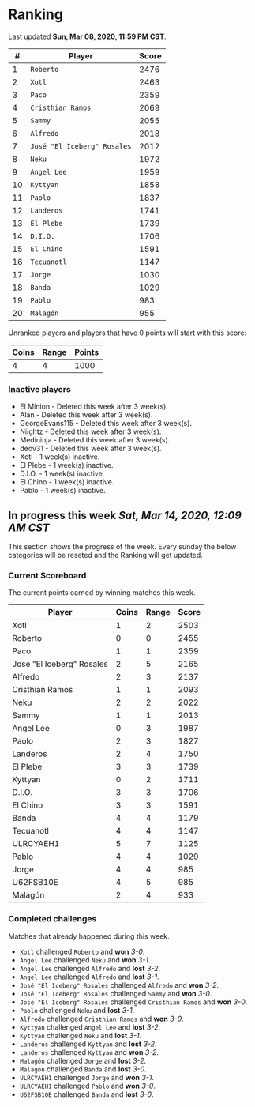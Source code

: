# Ranking

Last updated **Sun, Mar 08, 2020, 11:59 PM CST**.

|#|Player|Score|
|-|------|-----|
|1|`Roberto`|2476|
|2|`Xotl`|2463|
|3|`Paco`|2359|
|4|`Cristhian Ramos`|2069|
|5|`Sammy`|2055|
|6|`Alfredo`|2018|
|7|`José "El Iceberg" Rosales`|2012|
|8|`Neku`|1972|
|9|`Angel Lee`|1959|
|10|`Kyttyan`|1858|
|11|`Paolo`|1837|
|12|`Landeros`|1741|
|13|`El Plebe`|1739|
|14|`D.I.O.`|1706|
|15|`El Chino`|1591|
|16|`Tecuanotl`|1147|
|17|`Jorge`|1030|
|18|`Banda`|1029|
|19|`Pablo`|983|
|20|`Malagón`|955|

Unranked players and players that have 0 points will start with this score:

|Coins|Range|Points|
|-----|-----|------|
|4|4|1000|

### Inactive players
* El Minion - Deleted this week after 3 week(s).
* Alan - Deleted this week after 3 week(s).
* GeorgeEvans115 - Deleted this week after 3 week(s).
* Niightz - Deleted this week after 3 week(s).
* Medininja - Deleted this week after 3 week(s).
* deov31 - Deleted this week after 3 week(s).
* Xotl - 1 week(s) inactive.
* El Plebe - 1 week(s) inactive.
* D.I.O. - 1 week(s) inactive.
* El Chino - 1 week(s) inactive.
* Pablo - 1 week(s) inactive.

## In progress this week *Sat, Mar 14, 2020, 12:09 AM CST*
This section shows the progress of the week. Every sunday the below categories will be reseted and the Ranking will get updated.

### Current Scoreboard
The current points earned by winning matches this week.

|Player|Coins|Range|Score|
|------|-----|-----|-----|
|Xotl|1|2|2503|
|Roberto|0|0|2455|
|Paco|1|1|2359|
|José "El Iceberg" Rosales|2|5|2165|
|Alfredo|2|3|2137|
|Cristhian Ramos|1|1|2093|
|Neku|2|2|2022|
|Sammy|1|1|2013|
|Angel Lee|0|3|1987|
|Paolo|2|3|1827|
|Landeros|2|4|1750|
|El Plebe|3|3|1739|
|Kyttyan|0|2|1711|
|D.I.O.|3|3|1706|
|El Chino|3|3|1591|
|Banda|4|4|1179|
|Tecuanotl|4|4|1147|
|ULRCYAEH1|5|7|1125|
|Pablo|4|4|1029|
|Jorge|4|4|985|
|U62FSB10E|4|5|985|
|Malagón|2|4|933|

### Completed challenges
Matches that already happened during this week.

* `Xotl` challenged `Roberto` and **won** *3-0*.
* `Angel Lee` challenged `Neku` and **won** *3-1*.
* `Angel Lee` challenged `Alfredo` and **lost** *3-2*.
* `Angel Lee` challenged `Alfredo` and **lost** *3-1*.
* `José "El Iceberg" Rosales` challenged `Alfredo` and **won** *3-2*.
* `José "El Iceberg" Rosales` challenged `Sammy` and **won** *3-0*.
* `José "El Iceberg" Rosales` challenged `Cristhian Ramos` and **won** *3-0*.
* `Paolo` challenged `Neku` and **lost** *3-1*.
* `Alfredo` challenged `Cristhian Ramos` and **won** *3-0*.
* `Kyttyan` challenged `Angel Lee` and **lost** *3-2*.
* `Kyttyan` challenged `Neku` and **lost** *3-1*.
* `Landeros` challenged `Kyttyan` and **lost** *3-2*.
* `Landeros` challenged `Kyttyan` and **won** *3-2*.
* `Malagón` challenged `Jorge` and **lost** *3-2*.
* `Malagón` challenged `Banda` and **lost** *3-0*.
* `ULRCYAEH1` challenged `Jorge` and **won** *3-1*.
* `ULRCYAEH1` challenged `Pablo` and **won** *3-0*.
* `U62FSB10E` challenged `Banda` and **lost** *3-0*.
